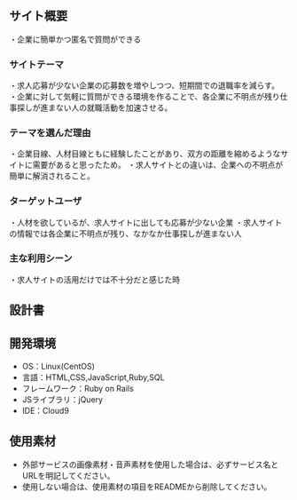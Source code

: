 # <Send>

## サイト概要
 ・企業に簡単かつ匿名で質問ができる
### サイトテーマ
 ・求人応募が少ない企業の応募数を増やしつつ、短期間での退職率を減らす。
 ・企業に対して気軽に質問ができる環境を作ることで、各企業に不明点が残り仕事探しが進まない人の就職活動を加速させる。

### テーマを選んだ理由
 ・企業目線、人材目線ともに経験したことがあり、双方の距離を縮めるようなサイトに需要があると思ったため。
 ・求人サイトとの違いは、企業への不明点が簡単に解消されること。

### ターゲットユーザ
 ・人材を欲しているが、求人サイトに出しても応募が少ない企業
 ・求人サイトの情報では各企業に不明点が残り、なかなか仕事探しが進まない人

### 主な利用シーン
 ・求人サイトの活用だけでは不十分だと感じた時

## 設計書


## 開発環境
- OS：Linux(CentOS)
- 言語：HTML,CSS,JavaScript,Ruby,SQL
- フレームワーク：Ruby on Rails
- JSライブラリ：jQuery
- IDE：Cloud9

## 使用素材
- 外部サービスの画像素材・音声素材を使用した場合は、必ずサービス名とURLを明記してください。
- 使用しない場合は、使用素材の項目をREADMEから削除してください。